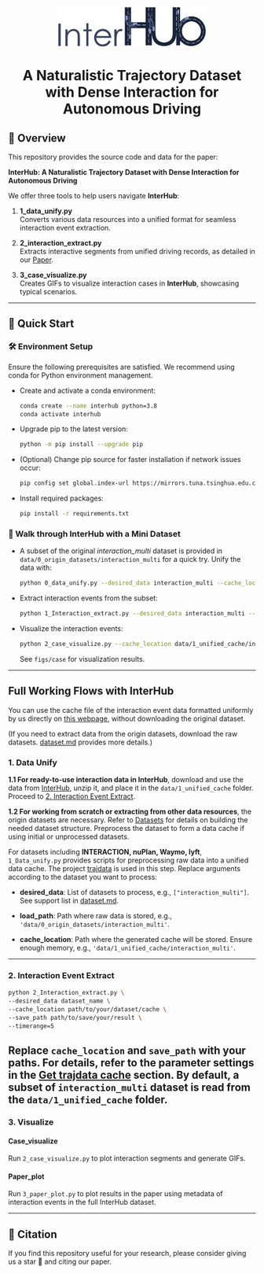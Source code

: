 <p align="center">
    <img src="image/logo.png" alt="Logo" width="300">
</p>

<h1 align="center">A Naturalistic Trajectory Dataset with Dense Interaction for Autonomous Driving</h1>


## 📖 Overview
This repository provides the source code and data for the paper:

**InterHub: A Naturalistic Trajectory Dataset with Dense Interaction for Autonomous Driving**


We offer three tools to help users navigate **InterHub**:

1. **1_data_unify.py**  
   Converts various data resources into a unified format for seamless interaction event extraction.

2. **2_interaction_extract.py**  
   Extracts interactive segments from unified driving records, as detailed in our [Paper](#citation).

3. **3_case_visualize.py**  
   Creates GIFs to visualize interaction cases in **InterHub**, showcasing typical scenarios.

---

## 🚀 Quick Start

### 🛠️ Environment Setup

Ensure the following prerequisites are satisfied. We recommend using conda for Python environment management.

* Create and activate a conda environment:
  ```bash
  conda create --name interhub python=3.8
  conda activate interhub
  ```

* Upgrade pip to the latest version:
  ```bash
  python -m pip install --upgrade pip
  ```

* (Optional) Change pip source for faster installation if network issues occur:
  ```bash
  pip config set global.index-url https://mirrors.tuna.tsinghua.edu.cn/pypi/web/simple
  ```

* Install required packages:
  ```bash
  pip install -r requirements.txt
  ```

### 🏃 Walk through InterHub with a Mini Dataset

* A subset of the original *interaction_multi* dataset is provided in `data/0_origin_datasets/interaction_multi` for a quick try. Unify the data with:
  ```bash
  python 0_data_unify.py --desired_data interaction_multi --cache_location data/1_unified_cache/interaction_multi --data_dirs data/0_origin_datasets/interaction_multi
  ```

* Extract interaction events from the subset:
  ```bash
  python 1_Interaction_extract.py --desired_data interaction_multi --cache_location data/1_unified_cache/interaction_multi --save_path data/2_extracted_results
  ```

* Visualize the interaction events:
  ```bash
  python 2_case_visualize.py --cache_location data/1_unified_cache/interaction_multi --interaction_idx_info data/2_extracted_results/results.csv --top_n 3
  ```
  See `figs/case` for visualization results.
---

## Full Working Flows with InterHub

You can use the cache file of the interaction event data formatted uniformly by us directly on [this webpage](lianjie), without downloading the original dataset.

(If you need to extract data from the origin datasets, download the raw datasets. [dataset.md](dataset.md) provides more details.)

### 1. Data Unify

**1.1 For ready-to-use interaction data in InterHub**, download and use the data from [InterHub](https://lianjie.link/interhub), unzip it, and place it in the `data/1_unified_cache` folder. Proceed to [2. Interaction Event Extract](#2-interaction-event-extract).

**1.2 For working from scratch or extracting from other data resources**, the origin datasets are necessary. Refer to [Datasets](#datasets) for details on building the needed dataset structure. Preprocess the dataset to form a data cache if using initial or unprocessed datasets.

For datasets including **INTERACTION, nuPlan, Waymo, lyft**, `1_Data_unify.py` provides scripts for preprocessing raw data into a unified data cache. The project [trajdata](https://github.com/NVlabs/trajdata?tab=readme-ov-file#data-preprocessing-optional) is used in this step. Replace arguments according to the dataset you want to process:

- **desired_data**: List of datasets to process, e.g., `["interaction_multi"]`. See support list in [dataset.md](dataset.md).

- **load_path**: Path where raw data is stored, e.g., `'data/0_origin_datasets/interaction_multi'`.

- **cache_location**: Path where the generated cache will be stored. Ensure enough memory, e.g., `'data/1_unified_cache/interaction_multi'`.
---

### 2. Interaction Event Extract

```bash
python 2_Interaction_extract.py \
--desired_data dataset_name \
--cache_location path/to/your/dataset/cache \
--save_path path/to/save/your/result \
--timerange=5
```

Replace `cache_location` and `save_path` with your paths. For details, refer to the parameter settings in the [Get trajdata cache](#get-trajdata-cache) section. By default, a subset of `interaction_multi` dataset is read from the `data/1_unified_cache` folder.
---

### 3. Visualize  

#### Case_visualize
Run `2_case_visualize.py` to plot interaction segments and generate GIFs.

#### Paper_plot
Run `3_paper_plot.py` to plot results in the paper using metadata of interaction events in the full InterHub dataset.

---

## 📜 Citation
If you find this repository useful for your research, please consider giving us a star 🌟 and citing our paper.



